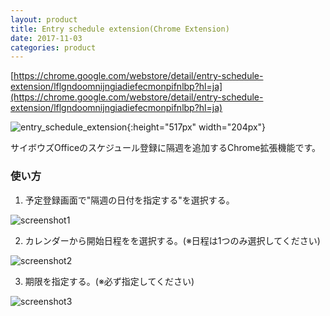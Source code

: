 ```yaml
---
layout: product
title: Entry schedule extension(Chrome Extension)
date: 2017-11-03
categories: product
---
```


[https://chrome.google.com/webstore/detail/entry-schedule-extension/lflgndoomnijngiadiefecmonpifnlbp?hl=ja](https://chrome.google.com/webstore/detail/entry-schedule-extension/lflgndoomnijngiadiefecmonpifnlbp?hl=ja)


![entry_schedule_extension]({{site.baseurl}}/images/products/show_empty_room.jpg){:height="517px" width="204px"}

サイボウズOfficeのスケジュール登録に隔週を追加するChrome拡張機能です。

### 使い方

1. 予定登録画面で"隔週の日付を指定する"を選択する。

![screenshot1]({{site.baseurl}}/images/products/entry_schedule_extension_1.jpg)

2. カレンダーから開始日程をを選択する。(※日程は1つのみ選択してください)

![screenshot2]({{site.baseurl}}/images/products/entry_schedule_extension_2.jpg)

3. 期限を指定する。(※必ず指定してください)

![screenshot3]({{site.baseurl}}/images/products/entry_schedule_extension_3.jpg)
